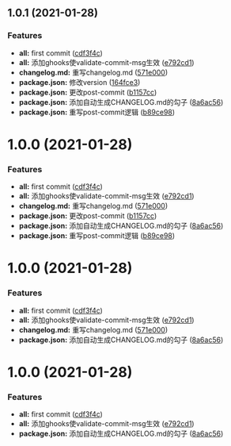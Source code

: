 ## 1.0.1 (2021-01-28)


### Features

* **all:** first commit ([cdf3f4c](https://github.com/Asarua/request/commit/cdf3f4c691f99e4c7c1812c960ba622967e7bf90))
* **all:** 添加ghooks使validate-commit-msg生效 ([e792cd1](https://github.com/Asarua/request/commit/e792cd172b3c3830fb7987444072b4ba37c57e71))
* **changelog.md:** 重写changelog.md ([571e000](https://github.com/Asarua/request/commit/571e0006fa96b801a158a20d241b7339a0c8c34a))
* **package.json:** 修改version ([164fce3](https://github.com/Asarua/request/commit/164fce33af40eaf5039d45a91bc50ea5dd964ea2))
* **package.json:** 更改post-commit ([b1157cc](https://github.com/Asarua/request/commit/b1157cc1ef11f510dcc8359e334fa79dd36a915f))
* **package.json:** 添加自动生成CHANGELOG.md的勾子 ([8a6ac56](https://github.com/Asarua/request/commit/8a6ac5690d76ffad7c80b30e0a0fccd18a85edb2))
* **package.json:** 重写post-commit逻辑 ([b89ce98](https://github.com/Asarua/request/commit/b89ce983f8dce2e7aaec768f493af452fab1bf39))



# 1.0.0 (2021-01-28)


### Features

* **all:** first commit ([cdf3f4c](https://github.com/Asarua/request/commit/cdf3f4c691f99e4c7c1812c960ba622967e7bf90))
* **all:** 添加ghooks使validate-commit-msg生效 ([e792cd1](https://github.com/Asarua/request/commit/e792cd172b3c3830fb7987444072b4ba37c57e71))
* **changelog.md:** 重写changelog.md ([571e000](https://github.com/Asarua/request/commit/571e0006fa96b801a158a20d241b7339a0c8c34a))
* **package.json:** 更改post-commit ([b1157cc](https://github.com/Asarua/request/commit/b1157cc1ef11f510dcc8359e334fa79dd36a915f))
* **package.json:** 添加自动生成CHANGELOG.md的勾子 ([8a6ac56](https://github.com/Asarua/request/commit/8a6ac5690d76ffad7c80b30e0a0fccd18a85edb2))
* **package.json:** 重写post-commit逻辑 ([b89ce98](https://github.com/Asarua/request/commit/b89ce983f8dce2e7aaec768f493af452fab1bf39))



# 1.0.0 (2021-01-28)


### Features

* **all:** first commit ([cdf3f4c](https://github.com/Asarua/request/commit/cdf3f4c691f99e4c7c1812c960ba622967e7bf90))
* **all:** 添加ghooks使validate-commit-msg生效 ([e792cd1](https://github.com/Asarua/request/commit/e792cd172b3c3830fb7987444072b4ba37c57e71))
* **changelog.md:** 重写changelog.md ([571e000](https://github.com/Asarua/request/commit/571e0006fa96b801a158a20d241b7339a0c8c34a))
* **package.json:** 添加自动生成CHANGELOG.md的勾子 ([8a6ac56](https://github.com/Asarua/request/commit/8a6ac5690d76ffad7c80b30e0a0fccd18a85edb2))



# 1.0.0 (2021-01-28)


### Features

* **all:** first commit ([cdf3f4c](https://github.com/Asarua/request/commit/cdf3f4c691f99e4c7c1812c960ba622967e7bf90))
* **all:** 添加ghooks使validate-commit-msg生效 ([e792cd1](https://github.com/Asarua/request/commit/e792cd172b3c3830fb7987444072b4ba37c57e71))
* **package.json:** 添加自动生成CHANGELOG.md的勾子 ([8a6ac56](https://github.com/Asarua/request/commit/8a6ac5690d76ffad7c80b30e0a0fccd18a85edb2))



